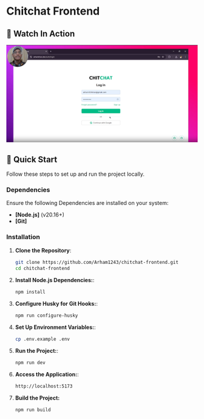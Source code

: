 # Chitchat Frontend

## 🎥 Watch In Action
[![](https://raw.githubusercontent.com/Arham1243/chitchat-frontend/main/thumbnail.png)](https://vimeo.com/1064296809/90eee11c4d)

## 🚀 Quick Start

Follow these steps to set up and run the project locally.

### Dependencies

Ensure the following Dependencies are installed on your system:

- **[Node.js]** (v20.16+)
- **[Git]**

### Installation

1. **Clone the Repository**:

    ```bash
    git clone https://github.com/Arham1243/chitchat-frontend.git
    cd chitchat-frontend

    ```

2. **Install Node.js Dependencies:**:

    ```bash
    npm install
    ```

3. **Configure Husky for Git Hooks:**:

    ```bash
    npm run configure-husky
    ```

4. **Set Up Environment Variables:**:

    ```bash
    cp .env.example .env
    ```

5. **Run the Project:**:

    ```bash
    npm run dev
    ```

6. **Access the Application:**:

    ```bash
    http://localhost:5173
    ```

7. **Build the Project:**

    ```bash
    npm run build
    ```

